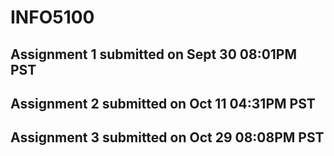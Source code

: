 # INFO5100

## Assignment 1 **submitted on Sept 30 08:01PM PST**

## Assignment 2 **submitted on Oct 11 04:31PM PST**

## Assignment 3 **submitted on Oct 29 08:08PM PST**
